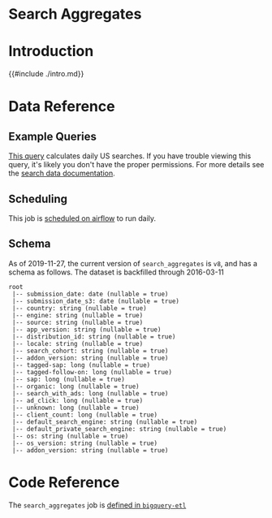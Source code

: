 # Search Aggregates

<!-- toc -->

# Introduction

{{#include ./intro.md}}

# Data Reference

## Example Queries

[This query](https://sql.telemetry.mozilla.org/queries/51140/source)
calculates daily US searches.
If you have trouble viewing this query,
it's likely you don't have the proper permissions.
For more details see the [search data documentation].


## Scheduling

This job is
[scheduled on airflow](https://github.com/mozilla/telemetry-airflow/blob/9af06204f7073d7fd5b0240db9091b57a7454a74/dags/main_summary.py#L597)
to run daily.

## Schema

As of 2019-11-27,
the current version of `search_aggregates` is `v8`,
and has a schema as follows.
The dataset is backfilled through 2016-03-11

```
root
 |-- submission_date: date (nullable = true)
 |-- submission_date_s3: date (nullable = true)
 |-- country: string (nullable = true)
 |-- engine: string (nullable = true)
 |-- source: string (nullable = true)
 |-- app_version: string (nullable = true)
 |-- distribution_id: string (nullable = true)
 |-- locale: string (nullable = true)
 |-- search_cohort: string (nullable = true)
 |-- addon_version: string (nullable = true)
 |-- tagged-sap: long (nullable = true)
 |-- tagged-follow-on: long (nullable = true)
 |-- sap: long (nullable = true)
 |-- organic: long (nullable = true)
 |-- search_with_ads: long (nullable = true)
 |-- ad_click: long (nullable = true)
 |-- unknown: long (nullable = true)
 |-- client_count: long (nullable = true)
 |-- default_search_engine: string (nullable = true)
 |-- default_private_search_engine: string (nullable = true)
 |-- os: string (nullable = true)
 |-- os_version: string (nullable = true)
 |-- addon_version: string (nullable = true)
```

# Code Reference

The `search_aggregates` job is
[defined in `bigquery-etl`](https://github.com/mozilla/bigquery-etl/blob/master/sql/search_derived/search_aggregates_v8/query.sql)


[search data documentation]: ../../search.md
